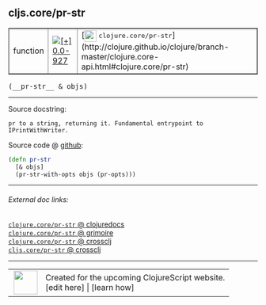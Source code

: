 ## cljs.core/pr-str



 <table border="1">
<tr>
<td>function</td>
<td><a href="https://github.com/cljsinfo/cljs-api-docs/tree/0.0-927"><img valign="middle" alt="[+] 0.0-927" title="Added in 0.0-927" src="https://img.shields.io/badge/+-0.0--927-lightgrey.svg"></a> </td>
<td>
[<img height="24px" valign="middle" src="http://i.imgur.com/1GjPKvB.png"> <samp>clojure.core/pr-str</samp>](http://clojure.github.io/clojure/branch-master/clojure.core-api.html#clojure.core/pr-str)
</td>
</tr>
</table>


 <samp>
(__pr-str__ & objs)<br>
</samp>

---





Source docstring:

```
pr to a string, returning it. Fundamental entrypoint to IPrintWithWriter.
```


Source code @ [github](https://github.com/clojure/clojurescript/blob/r3165/src/cljs/cljs/core.cljs#L8587-L8590):

```clj
(defn pr-str
  [& objs]
  (pr-str-with-opts objs (pr-opts)))
```

<!--
Repo - tag - source tree - lines:

 <pre>
clojurescript @ r3165
└── src
    └── cljs
        └── cljs
            └── <ins>[core.cljs:8587-8590](https://github.com/clojure/clojurescript/blob/r3165/src/cljs/cljs/core.cljs#L8587-L8590)</ins>
</pre>

-->

---



###### External doc links:

[`clojure.core/pr-str` @ clojuredocs](http://clojuredocs.org/clojure.core/pr-str)<br>
[`clojure.core/pr-str` @ grimoire](http://conj.io/store/v1/org.clojure/clojure/1.7.0-beta3/clj/clojure.core/pr-str/)<br>
[`clojure.core/pr-str` @ crossclj](http://crossclj.info/fun/clojure.core/pr-str.html)<br>
[`cljs.core/pr-str` @ crossclj](http://crossclj.info/fun/cljs.core.cljs/pr-str.html)<br>

---

 <table>
<tr><td>
<img valign="middle" align="right" width="48px" src="http://i.imgur.com/Hi20huC.png">
</td><td>
Created for the upcoming ClojureScript website.<br>
[edit here] | [learn how]
</td></tr></table>

[edit here]:https://github.com/cljsinfo/cljs-api-docs/blob/master/cljsdoc/cljs.core_pr-str.cljsdoc
[learn how]:https://github.com/cljsinfo/cljs-api-docs/wiki/cljsdoc-files

<!--

This information was too distracting to show to readers, but I'll leave it
commented here since it is helpful to:

- pretty-print the data used to generate this document
- and show how to retrieve that data



The API data for this symbol:

```clj
{:ns "cljs.core",
 :name "pr-str",
 :signature ["[& objs]"],
 :history [["+" "0.0-927"]],
 :type "function",
 :full-name-encode "cljs.core_pr-str",
 :source {:code "(defn pr-str\n  [& objs]\n  (pr-str-with-opts objs (pr-opts)))",
          :title "Source code",
          :repo "clojurescript",
          :tag "r3165",
          :filename "src/cljs/cljs/core.cljs",
          :lines [8587 8590]},
 :full-name "cljs.core/pr-str",
 :clj-symbol "clojure.core/pr-str",
 :docstring "pr to a string, returning it. Fundamental entrypoint to IPrintWithWriter."}

```

Retrieve the API data for this symbol:

```clj
;; from Clojure REPL
(require '[clojure.edn :as edn])
(-> (slurp "https://raw.githubusercontent.com/cljsinfo/cljs-api-docs/catalog/cljs-api.edn")
    (edn/read-string)
    (get-in [:symbols "cljs.core/pr-str"]))
```

-->
